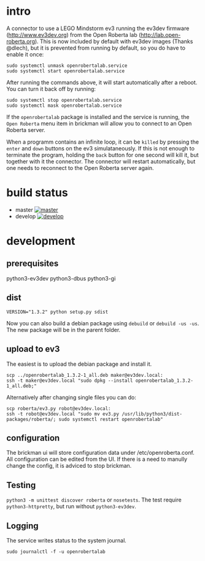 # intro #
A connector to use a LEGO Mindstorm ev3 running the ev3dev firmware
(http://www.ev3dev.org) from the Open Roberta lab (http://lab.open-roberta.org).
This is now included by default with ev3dev images (Thanks @dlech), but it is
prevented from running by default, so you do have to enable it once:

    sudo systemctl unmask openrobertalab.service
    sudo systemctl start openrobertalab.service

After running the commands above, it will start automatically after a reboot.
You can turn it back off by running:

    sudo systemctl stop openrobertalab.service
    sudo systemctl mask openrobertalab.service

If the ``openrobertalab`` package is installed and the service is running, the
``Open Roberta`` menu item in brickman will allow you to connect to an Open
Roberta server.

When a programm contains an infinite loop, it can be ``killed`` by pressing
the ``enter`` and ``down`` buttons on the ev3 simulataneously. If this is not
enough to terminate the program, holding the ``back`` button for one second
will kill it, but together with it the connector. The connector will restart
automatically, but one needs to reconnect to the Open Roberta server again.

# build status #

* master [![master](https://travis-ci.org/OpenRoberta/robertalab-ev3dev.svg?branch=master)](https://travis-ci.org/OpenRoberta/robertalab-ev3dev/builds)
* develop [![develop](https://travis-ci.org/OpenRoberta/robertalab-ev3dev.svg?branch=develop)](https://travis-ci.org/OpenRoberta/robertalab-ev3dev/builds)

# development #
## prerequisites ##
python3-ev3dev
python3-dbus
python3-gi

## dist ##

    VERSION="1.3.2" python setup.py sdist

Now you can also build a debian package using ``debuild`` or
``debuild -us -us``. The new package will be in the parent folder.

## upload to ev3 ##
The easiest is to upload the debian package and install it.

    scp ../openrobertalab_1.3.2-1_all.deb maker@ev3dev.local:
    ssh -t maker@ev3dev.local "sudo dpkg --install openrobertalab_1.3.2-1_all.deb;"

Alternatively after changing single files you can do:

    scp roberta/ev3.py robot@ev3dev.local:
    ssh -t robot@ev3dev.local "sudo mv ev3.py /usr/lib/python3/dist-packages/roberta/; sudo systemctl restart openrobertalab"

## configuration ##
The brickman ui will store configuration data under /etc/openroberta.conf. All
configuration can be edited from the UI. If there is a need to manully change
the config, it is adviced to stop brickman.

## Testing ##
``python3 -m unittest discover roberta`` or ``nosetests``.
The test require ``python3-httpretty``, but run without ``python3-ev3dev``.

## Logging ##
The service writes status to the system journal.

    sudo journalctl -f -u openrobertalab
